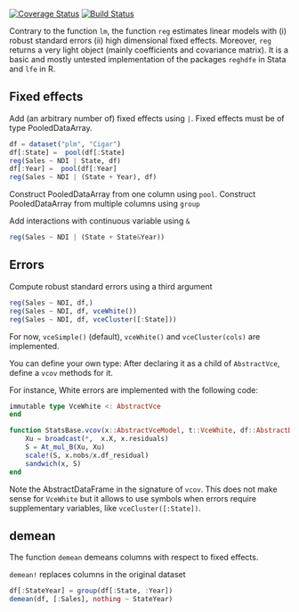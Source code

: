 [![Coverage Status](https://coveralls.io/repos/matthieugomez/FixedEffectModels.jl/badge.svg?branch=master)](https://coveralls.io/r/matthieugomez/FixedEffects.jl?branch=master)
[![Build Status](https://travis-ci.org/matthieugomez/FixedEffectModels.jl.svg?branch=master)](https://travis-ci.org/matthieugomez/FixedEffects.jl)

Contrary to the function `lm`, the function `reg`  estimates linear models with (i) robust standard errors (ii) high dimensional fixed effects. Moreover, `reg` returns a very light object (mainly coefficients and covariance matrix). It is a basic and mostly untested implementation of the packages `reghdfe` in Stata and `lfe` in R.

## Fixed effects

Add (an arbitrary number of) fixed effects using `|`. Fixed effects must be of type PooledDataArray.

```julia
df = dataset("plm", "Cigar")
df[:State] =  pool(df[:State]
reg(Sales ~ NDI | State, df)
df[:Year] =  pool(df[:Year]
reg(Sales ~ NDI | (State + Year), df)
```

Construct PooledDataArray from one column using `pool`. Construct PooledDataArray from multiple columns using `group`

Add interactions with continuous variable using `&`

```julia
reg(Sales ~ NDI | (State + State&Year))
```



## Errors

Compute robust standard errors using a third argument

```julia
reg(Sales ~ NDI, df,)
reg(Sales ~ NDI, df, vceWhite())
reg(Sales ~ NDI, df, vceCluster([:State]))
```

For now, `vceSimple()` (default), `vceWhite()` and `vceCluster(cols)` are implemented.

You can define your own type: After declaring it as a child of `AbstractVce`, define a `vcov` methods for it.

For instance,  White errors are implemented with the following code:

```julia
immutable type VceWhite <: AbstractVce 
end

function StatsBase.vcov(x::AbstractVceModel, t::VceWhite, df::AbstractDataFrame) 
	Xu = broadcast(*,  x.X, x.residuals)
	S = At_mul_B(Xu, Xu)
	scale!(S, x.nobs/x.df_residual)
	sandwich(x, S) 
end
```
Note the AbstractDataFrame in the signature of `vcov`. This does not make sense for `VceWhite` but it allows to use symbols when errors require supplementary variables, like `vceCluster([:State])`.

## demean
The function `demean` demeans columns with respect to fixed effects. 

`demean!` replaces columns in the original dataset

```julia
df[:StateYear] = group(df[:State, :Year])
demean(df, [:Sales], nothing ~ StateYear)
```

